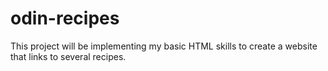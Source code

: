# odin-recipes

This project will be implementing my basic HTML skills to create a website that links to several recipes.